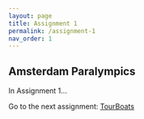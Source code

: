 ```yaml
---
layout: page
title: Assignment 1
permalink: /assignment-1
nav_order: 1
---
```


## Amsterdam Paralympics
In Assignment 1...

Go to the next assignment: [TourBoats]({{site.baseurl}}/assignment-2)
